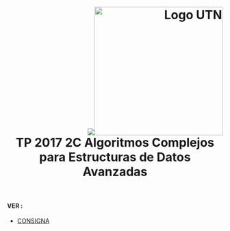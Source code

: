 <h1>
  <br>
  <div class="row">
  <div class="column" align = "right" ><img src = "http://dds-jv.github.io"><img src = "https://www.frba.utn.edu.ar/wp-content/uploads/2016/08/logo-utn.ba-horizontal-e1471367724904.jpg" alt="Logo UTN" width="300"></a></div>
  <div class="column" align= "center">TP 2017 2C Algoritmos Complejos para Estructuras de Datos Avanzadas</div>
</div>
  </br>
</h1>


#### VER :
  - [CONSIGNA](https://drive.google.com/file/d/0B9gB1oujf9JXN1ptR21VUHAzZ0k/view)
  
  
